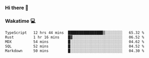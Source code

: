 ### Hi there 👋

<!--
**kikyou14/kikyou14** is a ✨ _special_ ✨ repository because its `README.md` (this file) appears on your GitHub profile.

Here are some ideas to get you started:

- 🔭 I’m currently working on ...
- 🌱 I’m currently learning ...
- 👯 I’m looking to collaborate on ...
- 🤔 I’m looking for help with ...
- 💬 Ask me about ...
- 📫 How to reach me: ...
- 😄 Pronouns: ...
- ⚡ Fun fact: ...
-->

### Wakatime 💻

<!--START_SECTION:waka-->

```txt
TypeScript   12 hrs 44 mins  ████████████████▒░░░░░░░░   65.32 %
Rust         1 hr 16 mins    █▓░░░░░░░░░░░░░░░░░░░░░░░   06.52 %
MDX          54 mins         █░░░░░░░░░░░░░░░░░░░░░░░░   04.62 %
SQL          52 mins         █░░░░░░░░░░░░░░░░░░░░░░░░   04.52 %
Markdown     50 mins         █░░░░░░░░░░░░░░░░░░░░░░░░   04.30 %
```

<!--END_SECTION:waka-->